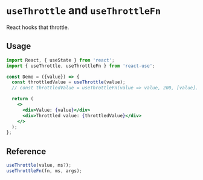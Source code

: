 # `useThrottle` and `useThrottleFn`

React hooks that throttle.

## Usage

```jsx
import React, { useState } from 'react';
import { useThrottle, useThrottleFn } from 'react-use';

const Demo = ({value}) => {
  const throttledValue = useThrottle(value);
  // const throttledValue = useThrottleFn(value => value, 200, [value]);

  return (
    <>
      <div>Value: {value}</div>
      <div>Throttled value: {throttledValue}</div>
    </>
  );
};
```

## Reference

```ts
useThrottle(value, ms?);
useThrottleFn(fn, ms, args);
```
